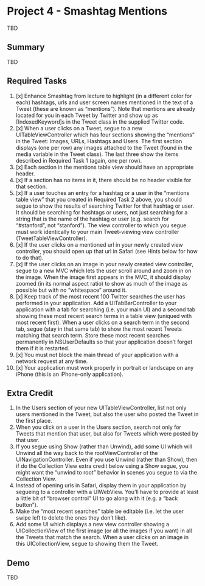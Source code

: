# Project 4 - Smashtag Mentions
TBD

## Summary
TBD

## Required Tasks
1. [x] Enhance Smashtag from lecture to highlight (in a different color for each) hashtags, urls and user screen names mentioned in the text of a Tweet (these are known as “mentions”). Note that mentions are already located for you in each Tweet by Twitter and show up as [IndexedKeyword]s in the Tweet class in the supplied Twitter code.
2. [x] When a user clicks on a Tweet, segue to a new UITableViewController which has four sections showing the “mentions” in the Tweet: Images, URLs, Hashtags and Users. The first section displays (one per row) any images attached to the Tweet (found in the media variable in the Tweet class). The last three show the items described in Required Task 1 (again, one per row).
3. [x] Each section in the mentions table view should have an appropriate header.
4. [x] If a section has no items in it, there should be no header visible for that section.
5. [x] If a user touches an entry for a hashtag or a user in the “mentions table view” that you created in Required Task 2 above, you should segue to show the results of searching Twitter for that hashtag or user. It should be searching for hashtags or users, not just searching for a string that is the name of the hashtag or user (e.g. search for “#stanford”, not “stanford”). The view controller to which you segue must work identically to your main Tweet-viewing view controller (TweetTableViewController).
6. [x] If the user clicks on a mentioned url in your newly created view controller, you should open up that url in Safari (see Hints below for how to do that).
7. [x] If the user clicks on an image in your newly created view controller, segue to a new MVC which lets the user scroll around and zoom in on the image. When the image first appears in the MVC, it should display zoomed (in its normal aspect ratio) to show as much of the image as possible but with no “whitespace” around it.
8. [x] Keep track of the most recent 100 Twitter searches the user has performed in your application. Add a UITabBarController to your application with a tab for searching (i.e. your main UI) and a second tab showing these most recent search terms in a table view (uniqued with most recent first). When a user clicks on a search term in the second tab, segue (stay in that same tab) to show the most recent Tweets matching that search term. Store these most recent searches permanently in NSUserDefaults so that your application doesn’t forget them if it is restarted.
9. [x] You must not block the main thread of your application with a network request at any time.
10. [x] Your application must work properly in portrait or landscape on any iPhone (this is an iPhone-only application). 

## Extra Credit
1. In the Users section of your new UITableViewController, list not only users mentioned in the Tweet, but also the user who posted the Tweet in the first place.
2. When you click on a user in the Users section, search not only for Tweets that mention that user, but also for Tweets which were posted by that user.
3. If you segue using Show (rather than Unwind), add some UI which will Unwind all the way back to the rootViewController of the UINavigationController. Even if you use Unwind (rather than Show), then if do the Collection View extra credit below using a Show segue, you might want the “unwind to root” behavior in scenes you segue to via the Collection View.
4. Instead of opening urls in Safari, display them in your application by segueing to a controller with a UIWebView. You’ll have to provide at least a little bit of “browser control” UI to go along with it (e.g. a “back button”).
5. Make the “most recent searches” table be editable (i.e. let the user swipe left to delete the ones they don’t like).
6. Add some UI which displays a new view controller showing a UICollectionView of the first image (or all the images if you want) in all the Tweets that match the search. When a user clicks on an image in this UICollectionView, segue to showing them the Tweet.

## Demo
TBD